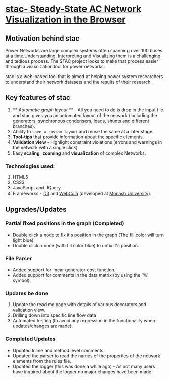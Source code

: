 # [stac- Steady-State AC Network Visualization in the Browser](http://immersive.erc.monash.edu.au/stac/)

## Motivation behind stac
Power Networks are large complex systems often spanning over 100 buses at a time.Understanding, Interpreting and Visualizing them is a challenging and tedious process. The STAC project looks to make that process easier through a visualization tool for power networks. <br>

stac is a web-based tool that is aimed at helping power system researchers to understand their network datasets and the results of their research.

## Key features of stac
1.  ** *Automatic graph layout* ** - All you need to do is drop in the input file and stac gives you an automated layout of the network (including the generators, synchronous condensers, loads, shunts and different branches).
2. Ability to `save a custom layout` and reuse the same at a later stage.
3. **Tool-tips** that provide information about the specific elements.
4. **Validation view** - Highlight constraint violations (errors and warnings in the network with a single click)
5. Easy **scaling**, **zooming** and **visualization** of complex Networks.

### Technologies used:
1. HTML5
2. CSS3
3. JavaScript and JQuery.
4. Frameworks - [D3](http://d3js.org/) and [WebCola](http://marvl.infotech.monash.edu/webcola/) (developed at [Monash University](http://www.infotech.monash.edu.au/)).<br>


## Upgrades/Updates

### Partial fixed positions in the graph (Completed)
- Double click a node to fix it's position in the graph (The fill color will turn light blue).
- Double click a node (with fill color blue) to unfix it's position.

### File Parser
- Added support for linear generator cost function.
- Added support for comments in the data matrix (by using the '%' symbol).

### Updates be done
1. Update the read me page with details of various decorators and validation view.
2. Drilling down into specific line flow data
3. Automated testing (to avoid any regression in the functionality when updates/changes are made).

### Completed Updates
- Updated Inline and method level comments.
- Updated the parser to read the names of the properties of the network elements from the rules file.
- Updated the logger (this was done a while ago) - As not many users have inquired about the logger no major changes have been made.